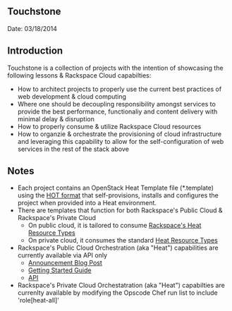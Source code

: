 ## Touchstone
Date: 03/18/2014

## Introduction
Touchstone is a collection of projects with the intention of showcasing the following lessons & Rackspace Cloud capabilties:

  * How to architect projects to properly use the current best practices of web development & cloud computing
  * Where one should be decoupling responsibility amongst services to provide the best performance, functionaliy and content delivery with minimal delay & disruption
  * How to properly consume & utilize Rackspace Cloud resources
  * How to organzie & orchestrate the provisioning of cloud infrastructure and leveraging this capability to allow for the self-configuration of web services in the rest of the stack above

## Notes
  * Each project contains an OpenStack Heat Template file (*.template) using the [HOT format](http://docs.openstack.org/developer/heat/template_guide/hot_guide.html) that self-provisions, installs and configures the project when provided into a Heat environment.
  * There are templates that function for both Rackspace's Public Cloud & Rackspace's Private Cloud
    * On public cloud, it is tailored to consume [Rackspace's Heat Resource Types](http://andersonvom.github.io/openstack_docs/template_guide/contrib.html)
    * On private cloud, it consumes the standard [Heat Resource Types](http://docs.openstack.org/developer/heat/template_guide/openstack.html)
  * Rackspace's Public Cloud Orchestration (aka "Heat") capabilities are currently available via API only
    * [Announcement Blog Post](http://www.rackspace.com/blog/cloud-orchestration-automating-deployments-of-full-stack-configurations/)
    * [Getting Started Guide](http://docs.rackspace.com/orchestration/api/v1/orchestration-getting-started/content/DB_Overview.html)
    * [API](http://docs.rackspace.com/orchestration/api/v1/orchestration-devguide/content/overview.html)
  * Rackspace's Private Cloud Orchestatration (aka "Heat") capabilties are currenlty available by modifying the Opscode Chef run list to include 'role[heat-all]'
